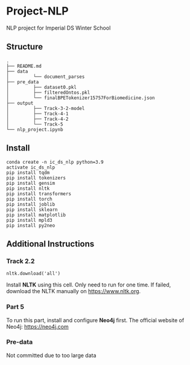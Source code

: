 # Project-NLP
NLP project for Imperial DS Winter School

## Structure
```
.
├── README.md
├── data
│         └── document_parses
├── pre_data
│         ├── dataset0.pkl
│         ├── filteredOntos.pkl
│         └── finalBPETokenizer15757ForBiomedicine.json
├── output
│         ├── Track-3-2-model
│         ├── Track-4-1
│         ├── Track-4-2
│         └── Track-5
└── nlp_project.ipynb
```


## Install
```
conda create -n ic_ds_nlp python=3.9
activate ic_ds_nlp
pip install tqdm
pip install tokenizers
pip install gensim
pip install nltk
pip install transformers
pip install torch
pip install joblib
pip install sklearn
pip install matplotlib
pip install mpld3
pip install py2neo
```

## Additional Instructions

### Track 2.2
```
nltk.download('all')
```
Install **NLTK** using this cell. Only need to run for one time.
If failed, download the NLTK manually on https://www.nltk.org.

### Part 5
To run this part, install and configure **Neo4j** first. The 
official website of Neo4j: https://neo4j.com

### Pre-data
Not committed due to too large data 